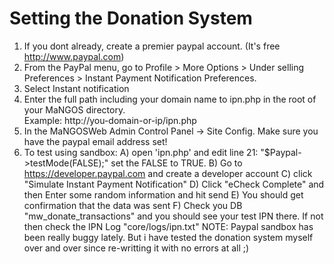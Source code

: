# Setting the Donation System
1. If you dont already, create a premier paypal account. (It's free http://www.paypal.com)
2. From the PayPal menu, go to Profile > More Options > Under selling Preferences > Instant Payment Notification Preferences.
3. Select Instant notification<br />
4. Enter the full path including your domain name to ipn.php in the root of your
MaNGOS directory. <br />
Example: http://you-domain-or-ip/ipn.php
5. In the MaNGOSWeb Admin Control Panel -> Site Config. Make sure you have the paypal email address set!
6. To test using sandbox: 
A) open 'ipn.php' and edit line 21: "$Paypal->testMode(FALSE);" set the FALSE to TRUE.
B) Go to https://developer.paypal.com and create a developer account
C) click "Simulate Instant Payment Notification"
D) Click "eCheck Complete" and then Enter some random information and hit send
E) You should get confirmation that the data was sent
F) Check you DB "mw_donate_transactions" and you should see your test IPN there. If not then check the IPN Log "core/logs/ipn.txt" 
NOTE: Paypal sandbox has been really buggy lately. But i have tested the donation system myself over and over since re-writting it with no errors at all ;)